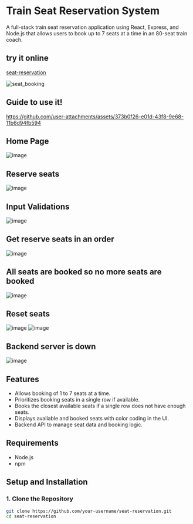# Train Seat Reservation System

A full-stack train seat reservation application using React, Express, and Node.js that allows users to book up to 7 seats at a time in an 80-seat train coach.

## try it online
[seat-reservation](https://yash-pandey07.github.io/seat-reservation/)

![seat_booking](https://github.com/user-attachments/assets/0239ac13-dd50-44a2-ad13-29bfac794a16)

## Guide to use it!
https://github.com/user-attachments/assets/373b0f26-e01d-43f8-9e68-11b6d94fb594

## Home Page
![image](https://github.com/user-attachments/assets/cac555ed-f108-4243-9ef9-2ecbf0872c46)

## Reserve seats
![image](https://github.com/user-attachments/assets/96aaf1fd-2641-41e0-8faf-8b410dfad38e)

## Input Validations
![image](https://github.com/user-attachments/assets/ddb92a4f-d3b8-4267-a441-3ce505bddf7a)

## Get reserve seats in an order
![image](https://github.com/user-attachments/assets/188b3ce8-4bd4-4b9a-8873-a18d0a95b81e)

##  All seats are booked so no more seats are booked
![image](https://github.com/user-attachments/assets/b1d13a8e-f520-4d96-add2-c6c408d02fac)

## Reset seats
![image](https://github.com/user-attachments/assets/82306481-8b3c-4382-adeb-2b16d77a7d31)
![image](https://github.com/user-attachments/assets/be0ec4ff-882b-4b27-a5b4-823d6af0d945)

## Backend server is down
![image](https://github.com/user-attachments/assets/958bddc3-c229-4c4a-afec-6891efba6a4b)

## Features

- Allows booking of 1 to 7 seats at a time.
- Prioritizes booking seats in a single row if available.
- Books the closest available seats if a single row does not have enough seats.
- Displays available and booked seats with color coding in the UI.
- Backend API to manage seat data and booking logic.


## Requirements

- Node.js
- npm

## Setup and Installation

### 1. Clone the Repository

```bash
git clone https://github.com/your-username/seat-reservation.git
cd seat-reservation


